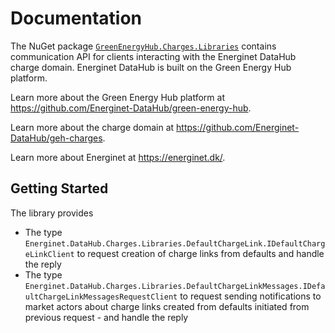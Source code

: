 # Documentation

The NuGet package [`GreenEnergyHub.Charges.Libraries`](https://www.nuget.org/packages/Energinet.DataHub.Charges.Clients/) contains communication API
for clients interacting with the Energinet DataHub charge domain. Energinet DataHub is built on the Green Energy Hub platform.

Learn more about the Green Energy Hub platform at https://github.com/Energinet-DataHub/green-energy-hub.

Learn more about the charge domain at https://github.com/Energinet-DataHub/geh-charges.

Learn more about Energinet at https://energinet.dk/.

## Getting Started

The library provides

- The type `Energinet.DataHub.Charges.Libraries.DefaultChargeLink.IDefaultChargeLinkClient` to request creation of charge links from defaults and handle the reply
- The type `Energinet.DataHub.Charges.Libraries.DefaultChargeLinkMessages.IDefaultChargeLinkMessagesRequestClient` to request sending notifications to market actors about charge links created from defaults initiated from previous request - and handle the reply

